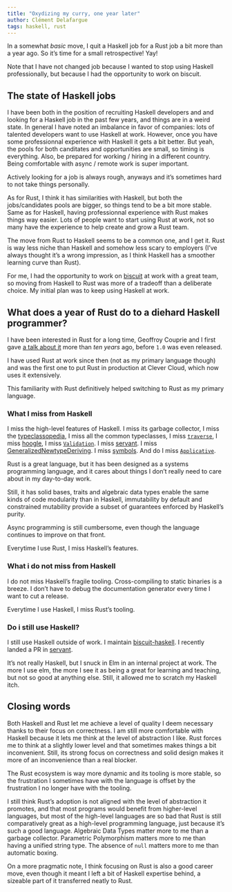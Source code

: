 ```yaml
---
title: "Oxydizing my curry, one year later"
author: Clément Delafargue
tags: haskell, rust
---
```


In a somewhat *basic* move, I quit a Haskell job for a Rust job a bit more than a year ago. So it’s time for a small retrospective! Yay!

Note that I have not changed job because I wanted to stop using Haskell professionally, but because I had the opportunity to work on biscuit.

<!-- more -->

## The state of Haskell jobs

I have been both in the position of recruiting Haskell developers and and looking for a Haskell job in the past few years, and things are in a weird state. In general I have noted an imbalance in favor of companies: lots of talented developers want to use Haskell at work. However, once you have some professionnal experience with Haskell it gets a bit better. But yeah, the pools for both canditates and opportunities are small, so timing is everything. Also, be prepared for working / hiring in a different country. Being comfortable with async / remote work is super important.

Actively looking for a job is always rough, anyways and it’s sometimes hard to not take things personally.

As for Rust, I think it has similarities with Haskell, but both the jobs/candidates pools are bigger, so things tend to be a bit more stable. Same as for Haskell, having professionnal experience with Rust makes things way easier. Lots of people want to start using Rust at work, not so many have the experience to help create and grow a Rust team.

The move from Rust to Haskell seems to be a common one, and I get it. Rust is way less niche than Haskell and somehow less scary to employers (I’ve always thought it’s a wrong impression, as I think Haskell has a smoother learning curve than Rust).

For me, I had the opportunity to work on [biscuit](https://biscuitsec.org) at work with a great team, so moving from Haskell to Rust was more of a tradeoff than a deliberate choice. My initial plan was to keep using Haskell at work.

## What does a year of Rust do to a diehard Haskell programmer?

I have been interested in Rust for a long time, Geoffroy Couprie and I first gave [a talk about it](https://blog.clement.delafargue.name/posts/2014-05-05-rust-talk-at-devoxxfr.html) more than _ten years_ ago, before `1.0` was even released.

I have used Rust at work since then (not as my primary language though) and was the first one to put Rust in production at Clever Cloud, which now uses it extensively.

This familiarity with Rust definitively helped switching to Rust as my primary language.

### What I miss from Haskell

I miss the high-level features of Haskell. I miss its garbage collector, I miss the [typeclassopedia](https://wiki.haskell.org/Typeclassopedia), I miss all the common typeclasses, I miss [`traverse`](https://hackage.haskell.org/package/base-4.20.0.1/docs/Prelude.html#v:traverse), I miss [hoogle](https://hoogle.net), I miss [`Validation`](https://hackage.haskell.org/package/validation-selective). I miss [servant](https://hackage.haskell.org/package/servant). I miss [GeneralizedNewtypeDeriving](https://ghc.gitlab.haskell.org/ghc/doc/users_guide/exts/newtype_deriving.html). I miss [symbols](https://hackage.haskell.org/package/base-4.20.0.1/docs/GHC-Base.html#t:Symbol).
 And do I miss [`Applicative`](https://hackage.haskell.org/package/base-4.20.0.1/docs/Prelude.html#t:Applicative).

Rust is a great language, but it has been designed as a systems programming language, and it cares about things I don’t really need to care about in my day-to-day work.

Still, it has solid bases, traits and algebraic data types enable the same kinds of code modularity than in Haskell, immutability by default and constrained mutability provide a subset of guarantees enforced by Haskell’s purity.

Async programming is still cumbersome, even though the language continues to improve on that front. 

Everytime I use Rust, I miss Haskell’s features.

### What i do not miss from Haskell

I do not miss Haskell’s fragile tooling. Cross-compiling to static binaries is a breeze. I don’t have to debug the documentation generator every time I want to cut a release.

Everytime I use Haskell, I miss Rust’s tooling.

### Do i still use Haskell?

I still use Haskell outside of work. I maintain [biscuit-haskell](https://hackage.haskell.org/package/biscuit-haskell). I recently landed a PR in [servant](https://hackage.haskell.org/package/servant).

It’s not really Haskell, but I snuck in Elm in an internal project at work. The more I use elm, the more I see it as being a great for learning and teaching, but not so good at anything else. Still, it allowed me to scratch my Haskell itch.

## Closing words

Both Haskell and Rust let me achieve a level of quality I deem necessary thanks to their focus on correctness. I am still more comfortable with Haskell because it lets me think at the level of abstraction I like. Rust forces me to think at a slightly lower level and that sometimes makes things a bit inconvenient. Still, its strong focus on correctness and solid design makes it more of an inconvenience than a real blocker.

The Rust ecosystem is way more dynamic and its tooling is more stable, so the frustration I sometimes have with the language is offset by the frustration I no longer have with the tooling.

I still think Rust’s adoption is not aligned with the level of abstraction it promotes, and that most programs would benefit from higher-level languages, but most of the high-level languages are so bad that Rust is still comparatively great as a high-level programming language, just because it’s such a good language.
Algebraic Data Types matter more to me than a garbage collector. Parametric Polymorphism matters more to me than having a unified string type. The absence of `null` matters more to me than automatic boxing.  

On a more pragmatic note, I think focusing on Rust is also a good career move, even though it meant I left a bit of Haskell expertise behind, a sizeable part of it transferred neatly to Rust.
